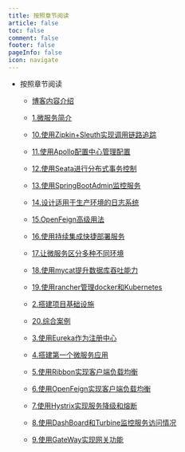 ```yaml
---
title: 按照章节阅读
article: false
toc: false
comment: false
footer: false
pageInfo: false
icon: navigate
---
```


- 按照章节阅读

    - <a class="breadcrumb-link" target="_blank" href="springcloud-eureka-chapter-0.博客内容介绍.html">博客内容介绍</a>

    - <a class="breadcrumb-link" target="_blank" href="springcloud-eureka-chapter-1.微服务简介.html">1.微服务简介</a>

    - <a class="breadcrumb-link" target="_blank" href="springcloud-eureka-chapter-10.使用Zipkin+Sleuth实现调用链路追踪.html">10.使用Zipkin+Sleuth实现调用链路追踪</a>

    - <a class="breadcrumb-link" target="_blank" href="springcloud-eureka-chapter-11.使用Apollo配置中心管理配置.html">11.使用Apollo配置中心管理配置</a>

    - <a class="breadcrumb-link" target="_blank" href="springcloud-eureka-chapter-12.使用Seata进行分布式事务控制.html">12.使用Seata进行分布式事务控制</a>

    - <a class="breadcrumb-link" target="_blank" href="springcloud-eureka-chapter-13.使用SpringBootAdmin监控服务.html">13.使用SpringBootAdmin监控服务</a>

    - <a class="breadcrumb-link" target="_blank" href="springcloud-eureka-chapter-14.设计适用于生产环境的日志系统.html">14.设计适用于生产环境的日志系统</a>

    - <a class="breadcrumb-link" target="_blank" href="springcloud-eureka-chapter-15.OpenFeign高级用法.html">15.OpenFeign高级用法</a>

    - <a class="breadcrumb-link" target="_blank" href="springcloud-eureka-chapter-16.使用持续集成快捷部署服务.html">16.使用持续集成快捷部署服务</a>

    - <a class="breadcrumb-link" target="_blank" href="springcloud-eureka-chapter-17.让微服务区分多种不同环境.html">17.让微服务区分多种不同环境</a>

    - <a class="breadcrumb-link" target="_blank" href="springcloud-eureka-chapter-18.使用mycat提升数据库吞吐能力.html">18.使用mycat提升数据库吞吐能力</a>

    - <a class="breadcrumb-link" target="_blank" href="springcloud-eureka-chapter-19.使用rancher管理docker和Kubernetes.html">19.使用rancher管理docker和Kubernetes</a>

    - <a class="breadcrumb-link" target="_blank" href="springcloud-eureka-chapter-2.搭建项目基础设施.html">2.搭建项目基础设施</a>

    - <a class="breadcrumb-link" target="_blank" href="springcloud-eureka-chapter-20.综合案例.html">20.综合案例</a>

    - <a class="breadcrumb-link" target="_blank" href="springcloud-eureka-chapter-3.使用Eureka作为注册中心.html">3.使用Eureka作为注册中心</a>

    - <a class="breadcrumb-link" target="_blank" href="springcloud-eureka-chapter-4.搭建第一个微服务应用.html">4.搭建第一个微服务应用</a>

    - <a class="breadcrumb-link" target="_blank" href="springcloud-eureka-chapter-5.使用Ribbon实现客户端负载均衡.html">5.使用Ribbon实现客户端负载均衡</a>

    - <a class="breadcrumb-link" target="_blank" href="springcloud-eureka-chapter-6.使用OpenFeign实现客户端负载均衡.html">6.使用OpenFeign实现客户端负载均衡</a>

    - <a class="breadcrumb-link" target="_blank" href="springcloud-eureka-chapter-7.使用Hystrix实现服务降级和熔断.html">7.使用Hystrix实现服务降级和熔断</a>

    - <a class="breadcrumb-link" target="_blank" href="springcloud-eureka-chapter-8.使用DashBoard和Turbine监控服务访问情况.html">8.使用DashBoard和Turbine监控服务访问情况</a>

    - <a class="breadcrumb-link" target="_blank" href="springcloud-eureka-chapter-9.使用GateWay实现网关功能.html">9.使用GateWay实现网关功能</a>

